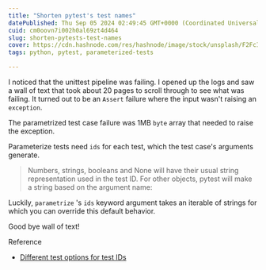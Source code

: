 ```yaml
---
title: "Shorten pytest's test names"
datePublished: Thu Sep 05 2024 02:49:45 GMT+0000 (Coordinated Universal Time)
cuid: cm0oovn7i002h0al69zt4d464
slug: shorten-pytests-test-names
cover: https://cdn.hashnode.com/res/hashnode/image/stock/unsplash/F2FcId5pz5g/upload/5298d3661fda413fc79d1e89e51d89a3.jpeg
tags: python, pytest, parameterized-tests

---
```


I noticed that the unittest pipeline was failing. I opened up the logs and saw a wall of text that took about 20 pages to scroll through to see what was failing. It turned out to be an `Assert` failure where the input wasn't raising an `exception`.

The parametrized test case failure was 1MB `byte` array that needed to raise the exception.

Parameterize tests need `ids` for each test, which the test case's arguments generate.

> Numbers, strings, booleans and None will have their usual string representation used in the test ID. For other objects, pytest will make a string based on the argument name:

Luckily, `parametrize` 's `ids` keyword argument takes an iterable of strings for which you can override this default behavior.

Good bye wall of text!

Reference

* [Different test options for test IDs](https://docs.pytest.org/en/latest/example/parametrize.html#different-options-for-test-ids)